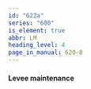 ```yaml
---
id: "622a"
series: "600"
is_element: true
abbr: LM
heading_level: 4
page_in_manual: 620-8
---
```


#### Levee maintenance